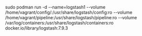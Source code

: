 sudo podman run -d  --name=logstash1 --volume /home/vagrant/config/:/usr/share/logstash/config:ro --volume /home/vagrant/pipeline:/usr/share/logstash/pipeline:ro --volume /var/log/containers:/usr/share/logstash/containers:ro docker.io/library/logstash:7.9.3

